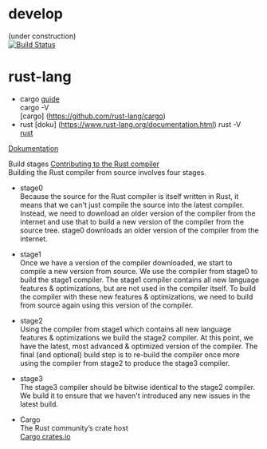 # develop      
  (under construction)   
[![Build Status](https://secure.travis-ci.org/robisys/develop.svg?branch=master)](https://travis-ci.org/robisys/develop)

# rust-lang  
* cargo   [guide](http://doc.crates.io/guide.html)   
  cargo -V    
[cargo] (https://github.com/rust-lang/cargo)
* rust    [doku]   (https://www.rust-lang.org/documentation.html)
  rust -V    
[rust](https://github.com/rust-lang/rust)  

[Dokumentation ](https://doc.rust-lang.org/book/documentation.html)

 Build stages [Contributing to the Rust compiler](https://gregchapple.com/contributing-to-the-rust-compiler/)       
  Building the Rust compiler from source involves four stages.
  * stage0    
Because the source for the Rust compiler is itself written in Rust, it means that we can't just compile the source into the latest compiler. Instead, we need to download an older version of the compiler from the internet and use that to build a new version of the compiler from the source tree.
stage0 downloads an older version of the compiler from the internet.
  * stage1    
Once we have a version of the compiler downloaded, we start to compile a new version from source. We use the compiler from stage0 to build the stage1 compiler.
The stage1 compiler contains all new language features & optimizations, but are not used in the compiler itself. To build the compiler with these new features & optimizations, we need to build from source again using this version of the compiler.
  * stage2  
Using the compiler from stage1 which contains all new language features & optimizations we build the stage2 compiler. At this point, we have the latest, most advanced & optimized version of the compiler.
The final (and optional) build step is to re-build the compiler once more using the compiler from stage2 to produce the stage3 compiler.
  * stage3   
The stage3 compiler should be bitwise identical to the stage2 compiler. We build it to ensure that we haven't introduced any new issues in the latest build.

* Cargo  
  The Rust community’s crate host   
[Cargo crates.io](https://crates.io/)


